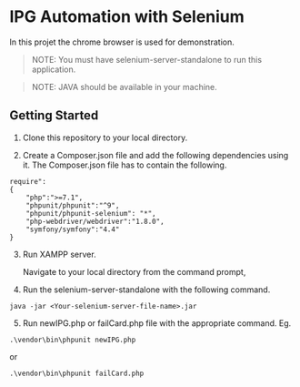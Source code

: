 # IPG Automation with Selenium
In this projet the chrome browser is used for demonstration.
> NOTE: You must have selenium-server-standalone to run this application.

>NOTE: JAVA should be available in your machine.
## Getting Started
1. Clone this repository to your local directory.

2. Create a Composer.json file and add the following dependencies using it. 
The Composer.json file has to contain the following.

```
require":
{
    "php":">=7.1",
    "phpunit/phpunit":"^9",
    "phpunit/phpunit-selenium": "*",
    "php-webdriver/webdriver":"1.8.0",
    "symfony/symfony":"4.4"
}
```

3. Run XAMPP server. 

    Navigate to your local directory from the command prompt,

4. Run the selenium-server-standalone with the following command. 
```
java -jar <Your-selenium-server-file-name>.jar
```

5. Run newIPG.php or failCard.php file with the appropriate command. 
Eg. 
```
.\vendor\bin\phpunit newIPG.php
```
or   

```
.\vendor\bin\phpunit failCard.php
```